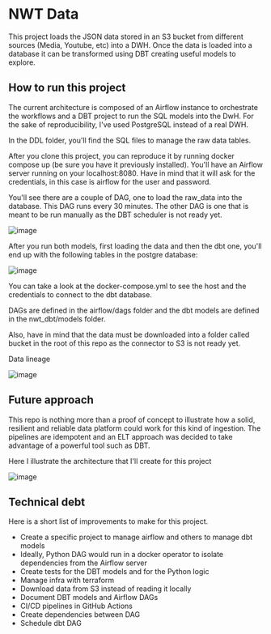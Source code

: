 # NWT Data

This project loads the JSON data stored in an S3 bucket from different sources (Media, Youtube, etc) into a DWH.
Once the data is loaded into a database it can be transformed using DBT creating useful models to explore.

## How to run this project

The current architecture is composed of an Airflow instance to orchestrate the workflows and a DBT project to run the
SQL models into the DwH. For the sake of reproducibility, I've used PostgreSQL instead of a real DWH.

In the DDL folder, you'll find the SQL files to manage the raw data tables. 

After you clone this project, you can reproduce it by running docker compose up (be sure you have it previously installed).
You'll have an Airflow server running on your localhost:8080. Have in mind that it will ask for the credentials, in this case
is airflow for the user and password.

You'll see there are a couple of DAG, one to load the raw_data into the database. This DAG runs every 30 minutes.
The other DAG is one that is meant to be run manually as the DBT scheduler is not ready yet. 

![image](https://github.com/user-attachments/assets/42ec4464-312c-46df-9e98-d1ed371063a5)

After you run both models, first loading the data and then the dbt one, you'll end up with the following tables
in the postgre database:

![image](https://github.com/user-attachments/assets/aa8a9aad-13f6-46c3-bf7b-6a34e613862c)

You can take a look at the docker-compose.yml to see the host and the credentials to connect to the dbt database. 

DAGs are defined in the airflow/dags folder and the dbt models are defined in the nwt_dbt/models folder.

Also, have in mind that the data must be downloaded into a folder called bucket in the root of this repo as the connector to S3 is not ready yet.

Data lineage

![image](https://github.com/user-attachments/assets/0716c34a-7eb5-4482-9bfb-1450ea9f4b76)


## Future approach

This repo is nothing more than a proof of concept to illustrate how a solid, resilient and reliable data platform could work for this kind of 
ingestion. The pipelines are idempotent and an ELT approach was decided to take advantage of a powerful tool such as DBT. 

Here I illustrate the architecture that I'll create for this project

![image](https://github.com/user-attachments/assets/7a849216-b338-4cff-a296-83a217ef4e06)

## Technical debt

Here is a short list of improvements to make for this project.

- Create a specific project to manage airflow and others to manage dbt models
- Ideally, Python DAG would run in a docker operator to isolate dependencies from the Airflow server
- Create tests for the DBT models and for the Python logic
- Manage infra with terraform
- Download data from S3 instead of reading it locally
- Document DBT models and Airflow DAGs
- CI/CD pipelines in GitHub Actions
- Create dependencies between DAG
- Schedule dbt DAG


